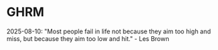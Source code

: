 # GHRM

2025-08-10: "Most people fail in life not because they aim too high and miss, but because they aim too low and hit." - Les Brown